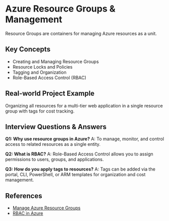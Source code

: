 # Azure Resource Groups & Management

Resource Groups are containers for managing Azure resources as a unit.

## Key Concepts
- Creating and Managing Resource Groups
- Resource Locks and Policies
- Tagging and Organization
- Role-Based Access Control (RBAC)

## Real-world Project Example
Organizing all resources for a multi-tier web application in a single resource group with tags for cost tracking.

## Interview Questions & Answers
**Q1: Why use resource groups in Azure?**
A: To manage, monitor, and control access to related resources as a single entity.

**Q2: What is RBAC?**
A: Role-Based Access Control allows you to assign permissions to users, groups, and applications.

**Q3: How do you apply tags to resources?**
A: Tags can be added via the portal, CLI, PowerShell, or ARM templates for organization and cost management.

## References
- [Manage Azure Resource Groups](https://learn.microsoft.com/en-us/azure/azure-resource-manager/management/manage-resource-groups-portal)
- [RBAC in Azure](https://learn.microsoft.com/en-us/azure/role-based-access-control/overview)
